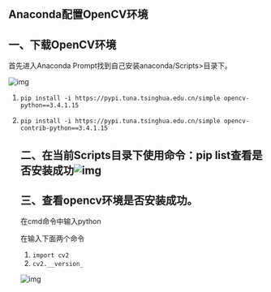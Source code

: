 ## Anaconda配置OpenCV环境

## 一、下载OpenCV环境

首先进入Anaconda Prompt找到自己安装anaconda/Scripts>目录下。

![img](https://img-blog.csdnimg.cn/379f647fac774891ba89c2778f798545.png)

1. `pip install -i https://pypi.tuna.tsinghua.edu.cn/simple opencv-python==3.4.1.15`

2. `pip install -i https://pypi.tuna.tsinghua.edu.cn/simple opencv-contrib-python==3.4.1.15`

   ## 二、在当前Scripts目录下使用命令：pip list查看是否安装成功![img](https://img-blog.csdnimg.cn/db648ba89bca4e88b23011307190d6f2.png)

   ## 三、查看opencv环境是否安装成功。

   在cmd命令中输入python

   在输入下面两个命令

   1. `import cv2`
   2. `cv2.__version_`
          

   ![img](https://img-blog.csdnimg.cn/1c7b8911336e4fbe806729638e04c008.png)
